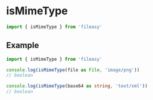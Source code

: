# isMimeType

```ts
import { isMimeType } from 'fileasy'
```

## Example​

```ts
import { isMimeType } from 'fileasy'

console.log(isMimeType(file as File, 'image/png'))
// boolean

console.log(isMimeType(base64 as string, 'text/xml'))
// boolean
```
